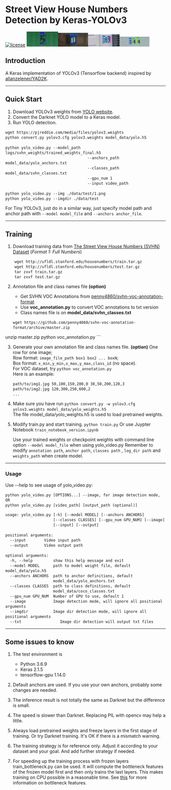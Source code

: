 #  Street View House Numbers Detection by Keras-YOLOv3

[![license](https://img.shields.io/github/license/mashape/apistatus.svg)](LICENSE)
<img src="output/1.png"><img src="output/6.png"><img src="output/7.png"><img src="output/9.png">
## Introduction

A Keras implementation of YOLOv3 (Tensorflow backend) inspired by [allanzelener/YAD2K](https://github.com/allanzelener/YAD2K).


---

## Quick Start

1. Download YOLOv3 weights from [YOLO website](http://pjreddie.com/darknet/yolo/).
2. Convert the Darknet YOLO model to a Keras model.
3. Run YOLO detection.

```
wget https://pjreddie.com/media/files/yolov3.weights
python convert.py yolov3.cfg yolov3.weights model_data/yolo.h5

python yolo_video.py --model_path logs/svhn_weights/trained_weights_final.h5
									--anchors_path model_data/yolo_anchors.txt
									--classes_path model_data/svhn_classes.txt
									--gpu_num 1
									--input video_path

python yolo_video.py --img ./data/test/1.png
python yolo_video.py --imgdir ./data/test 
```

For Tiny YOLOv3, just do in a similar way, just specify model path and anchor path with `--model model_file` and `--anchors anchor_file`.

---
## Training

1. Download training data from [The Street View House Numbers (SVHN) Dataset](http://ufldl.stanford.edu/housenumbers/)   (*Format 1: Full Numbers*)
```
	wget http://ufldl.stanford.edu/housenumbers/train.tar.gz
	wget http://ufldl.stanford.edu/housenumbers/test.tar.gz
	tar zxvf train.tar.gz
	tar zxvf test.tar.gz
```

2. Annotation file and class names file **(option)**
	- Get SVHN VOC Annotations from [penny4860/svhn-voc-annotation-format](https://github.com/penny4860/svhn-voc-annotation-format)
	* Use **voc_annotation.py** to convert VOC annotations to txt version
	* Class names file is on **model_data/svhn_classes.txt**

	```
	wget https://github.com/penny4860/svhn-voc-annotation-format/archive/master.zip
unzip master.zip
python voc_annotation.py
	```

3. Generate your own annotation file and class names file. **(option)** 
    One row for one image;  
    Row format: `image_file_path box1 box2 ... boxN`;  
    Box format: `x_min,y_min,x_max,y_max,class_id` (no space).  
    For VOC dataset, try `python voc_annotation.py`  
    Here is an example:
    ```
    path/to/img1.jpg 50,100,150,200,0 30,50,200,120,3
    path/to/img2.jpg 120,300,250,600,2
    ...
    ```

2. Make sure you have run `python convert.py -w yolov3.cfg yolov3.weights model_data/yolo_weights.h5`  
    The file model_data/yolo_weights.h5 is used to load pretrained weights.

3. Modify train.py and start training.  `python train.py` 
	Or use Juypter Notebook `train_notebook_version.ipynb`
	
    Use your trained weights or checkpoint weights with command line option `--model model_file` when using yolo_video.py
    Remember to modify `annotation path`, `anchor path`, `classes path` ,  `log_dir path` and `weights_path` when create model.


---

### Usage
Use --help to see usage of yolo_video.py:
```
python yolo_video.py [OPTIONS...] --image, for image detection mode, OR
python yolo_video.py [video_path] [output_path (optional)]
```
```
usage: yolo_video.py [-h] [--model MODEL] [--anchors ANCHORS]
                     [--classes CLASSES] [--gpu_num GPU_NUM] [--image]
                     [--input] [--output]

positional arguments:
  --input        Video input path
  --output       Video output path

optional arguments:
  -h, --help         show this help message and exit
  --model MODEL      path to model weight file, default model_data/yolo.h5
  --anchors ANCHORS  path to anchor definitions, default
                     model_data/yolo_anchors.txt
  --classes CLASSES  path to class definitions, default
                     model_data/coco_classes.txt
  --gpu_num GPU_NUM  Number of GPU to use, default 1
  --image            Image detection mode, will ignore all positional arguments
  --imgdir           Image dir detection mode, will ignore all positional arguments
  --txt                 Image dir detection will output txt files
```
---



## Some issues to know

1. The test environment is
    - Python 3.6.9
    - Keras 2.1.5
    - tensorflow-gpu 1.14.0

2. Default anchors are used. If you use your own anchors, probably some changes are needed.

3. The inference result is not totally the same as Darknet but the difference is small.

4. The speed is slower than Darknet. Replacing PIL with opencv may help a little.

5. Always load pretrained weights and freeze layers in the first stage of training. Or try Darknet training. It's OK if there is a mismatch warning.

6. The training strategy is for reference only. Adjust it according to your dataset and your goal. And add further strategy if needed.

7. For speeding up the training process with frozen layers train_bottleneck.py can be used. It will compute the bottleneck features of the frozen model first and then only trains the last layers. This makes training on CPU possible in a reasonable time. See [this](https://blog.keras.io/building-powerful-image-classification-models-using-very-little-data.html) for more information on bottleneck features.
